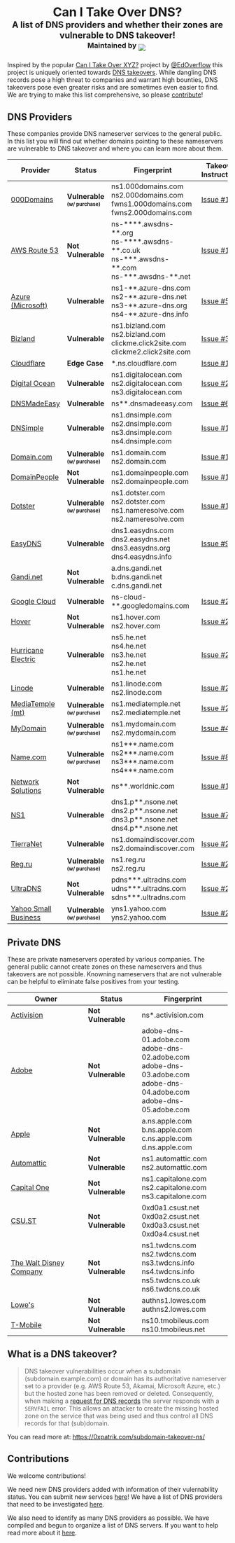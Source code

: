 <h1 align="center">Can I Take Over DNS?<br><sup><sub>A list of DNS providers and whether their zones are vulnerable to DNS takeover!<br><sup> Maintained by</sup> <a target="_blank" href="https://twitter.com/intent/user?screen_name=indianajson"><img src="https://img.shields.io/twitter/follow/indianajson?style=social&label=%40indianajson"/></a>&nbsp;</sub></sup> </h1>

Inspired by the popular [Can I Take Over XYZ?](https://github.com/EdOverflow/can-i-take-over-xyz) project by [@EdOverflow](https://github.com/EdOverflow) this project is uniquely oriented towards [DNS takeovers](#what-is-a-dns-takeover). While dangling DNS records pose a high threat to companies and warrant high bounties, DNS takeovers pose even greater risks and are sometimes even easier to find. We are trying to make this list comprehensive, so please [contribute](#contributions)!

## DNS Providers

These companies provide DNS nameserver services to the general public. In this list you will find out whether domains pointing to these nameservers are vulnerable to DNS takeover and where you can learn more about them. 

Provider                                        | Status         | Fingerprint                                                             | Takeover Instructions                                                    
--------------------------------------------- | -------------- | -----------------------------------------------------------------------  | -------------------------------------------------------------------------------------------------------------------------------------------
[000Domains](https://000domains.com/) | **Vulnerable <sub><sup>(w/ purchase)</sub></sup>** | ns1.000domains.com<br>ns2.000domains.com<br>fwns1.000domains.com<br>fwns2.000domains.com | [Issue #19](https://github.com/indianajson/can-i-take-over-dns/issues/19)
[AWS Route 53](https://aws.amazon.com/) | **Not Vulnerable** | ns-\*\*\*\*.awsdns-\*\*.org<br>ns-\*\*\*\*.awsdns-\*\*.co.uk<br>ns-\*\*\*.awsdns-\*\*.com<br>ns-\*\*\*.awsdns-\*\*.net | [Issue #1](https://github.com/indianajson/can-i-take-over-dns/issues/1)
[Azure (Microsoft)](https://azure.microsoft.com/) | **Vulnerable** | ns1-\*\*.azure-dns.com<br>ns2-\*\*.azure-dns.net<br>ns3-\*\*.azure-dns.org<br>ns4-\*\*.azure-dns.info | [Issue #5](https://github.com/indianajson/can-i-take-over-dns/issues/5)
[Bizland](https://bizland.com/) | **Vulnerable** | ns1.bizland.com<br>ns2.bizland.com<br>clickme.click2site.com<br>clickme2.click2site.com | [Issue #3](https://github.com/indianajson/can-i-take-over-dns/issues/3)
[Cloudflare](https://cloudflare.com/) | **Edge Case** | \*.ns.cloudflare.com | [Issue #10](https://github.com/indianajson/can-i-take-over-dns/issues/10)
[Digital Ocean](https://digitalocean.com/) | **Vulnerable** | ns1.digitalocean.com<br>ns2.digitalocean.com<br>ns3.digitalocean.com | [Issue #22](https://github.com/indianajson/can-i-take-over-dns/issues/22)
[DNSMadeEasy](https://dnsmadeeasy.com/) | **Vulnerable** | ns\*\*.dnsmadeeasy.com | [Issue #6](https://github.com/indianajson/can-i-take-over-dns/issues/6)
[DNSimple](https://dnsimple.com/) | **Vulnerable** | ns1.dnsimple.com<br>ns2.dnsimple.com<br>ns3.dnsimple.com<br>ns4.dnsimple.com | [Issue #16](https://github.com/indianajson/can-i-take-over-dns/issues/16)
[Domain.com](https://domain.com/)| **Vulnerable <sub><sup>(w/ purchase)</sub></sup>** | ns1.domain.com<br>ns2.domain.com | [Issue #17](https://github.com/indianajson/can-i-take-over-dns/issues/17)
[DomainPeople](https://domainpeople.com/)| **Not Vulnerable** | ns1.domainpeople.com<br>ns2.domainpeople.com | [Issue #14](https://github.com/indianajson/can-i-take-over-dns/issues/14)
[Dotster](https://dotster.com/)| **Vulnerable <sub><sup>(w/ purchase)</sub></sup>** | ns1.dotster.com<br>ns2.dotster.com<br>ns1.nameresolve.com<br>ns2.nameresolve.com | [Issue #18](https://github.com/indianajson/can-i-take-over-dns/issues/18)
[EasyDNS](https://easydns.com/) | **Vulnerable** | dns1.easydns.com<br>dns2.easydns.net<br>dns3.easydns.org<br>dns4.easydns.info| [Issue #9](https://github.com/indianajson/can-i-take-over-dns/issues/9)
[Gandi.net](https://gandi.net/) | **Not Vulnerable** | a.dns.gandi.net<br>b.dns.gandi.net<br>c.dns.gandi.net | 
[Google Cloud](https://cloud.google.com/) | **Vulnerable** | ns-cloud-\*\*.googledomains.com | [Issue #2](https://github.com/indianajson/can-i-take-over-dns/issues/2)
[Hover](https://hover.com/) | **Not Vulnerable** | ns1.hover.com<br>ns2.hover.com | [Issue #21](https://github.com/indianajson/can-i-take-over-dns/issues/21)
[Hurricane Electric](https://dns.he.net/) | **Vulnerable** | ns5.he.net<br>ns4.he.net<br>ns3.he.net<br>ns2.he.net<br>ns1.he.net | [Issue #25](https://github.com/indianajson/can-i-take-over-dns/issues/25)
[Linode](https://linode.com/) | **Vulnerable** | ns1.linode.com<br>ns2.linode.com | [Issue #26](https://github.com/indianajson/can-i-take-over-dns/issues/26)
[MediaTemple (mt)](https://mediatemple.net/) | **Vulnerable <sub><sup>(w/ purchase)</sub></sup>** | ns1.mediatemple.net<br>ns2.mediatemple.net | [Issue #23](https://github.com/indianajson/can-i-take-over-dns/issues/23)
[MyDomain](https://mydomain.com/) | **Vulnerable <sub><sup>(w/ purchase)</sub></sup>** | ns1.mydomain.com<br>ns2.mydomain.com | [Issue #4](https://github.com/indianajson/can-i-take-over-dns/issues/4)
[Name.com](https://name.com/) | **Vulnerable <sub><sup>(w/ purchase)</sub></sup>** | ns1***.name.com<br>ns2***.name.com<br>ns3***.name.com<br>ns4***.name.com | [Issue #8](https://github.com/libertalialtd/can-i-take-over-dns/issues/8)
[Network Solutions](https://networksolutions.com/) | **Not Vulnerable** | ns\*\*.worldnic.com | [Issue #15](https://github.com/indianajson/can-i-take-over-dns/issues/15)
[NS1](https://nsone.net/) | **Vulnerable** | dns1.p\*\*.nsone.net<br>dns2.p\*\*.nsone.net<br>dns3.p\*\*.nsone.net<br>dns4.p\*\*.nsone.net | [Issue #7](https://github.com/indianajson/can-i-take-over-dns/issues/7)
[TierraNet](https://tierra.net/) | **Vulnerable** | ns1.domaindiscover.com<br>ns2.domaindiscover.com | [Issue #24](https://github.com/indianajson/can-i-take-over-dns/issues/24)
[Reg.ru](https://reg.ru/) | **Vulnerable <sub><sup>(w/ purchase)</sub></sup>** | ns1.reg.ru<br>ns2.reg.ru | [Issue #28](https://github.com/indianajson/can-i-take-over-dns/issues/28)
[UltraDNS](https://www.home.neustar/dns-services/ultra-dns) | **Not Vulnerable** | pdns***.ultradns.com<br>udns***.ultradns.com<br>sdns***.ultradns.com | [Issue #29](https://github.com/indianajson/can-i-take-over-dns/issues/29)
[Yahoo Small Business](https://yahoosmallbusiness.com/) | **Vulnerable <sub><sup>(w/ purchase)</sub></sup>** | yns1.yahoo.com<br>yns2.yahoo.com | [Issue #20](https://github.com/indianajson/can-i-take-over-dns/issues/20)


## Private DNS

These are private nameservers operated by various companies. The general public cannot create zones on these nameservers and thus takeovers are not possible. Knowning nameservers that are not vulnerable can be helpful to eliminate false positives from your testing. 

Owner                                        | Status         | Fingerprint                                                             |                                                     
--------------------------------------------- | -------------- | -----------------------------------------------------------------------  |
[Activision](https://activision.com/) | **Not Vulnerable** | ns\*.activision.com | 
[Adobe](https://adobe.com/) | **Not Vulnerable** | adobe-dns-01.adobe.com<br>adobe-dns-02.adobe.com<br>adobe-dns-03.adobe.com<br>adobe-dns-04.adobe.com<br>adobe-dns-05.adobe.com | 
[Apple](https://apple.com/) | **Not Vulnerable** | a.ns.apple.com<br>b.ns.apple.com<br>c.ns.apple.com<br>d.ns.apple.com |
[Automattic](https://automattic.com/) | **Not Vulnerable** | ns1.automattic.com<br>ns2.automattic.com |
[Capital One](https://capitalone.com/) | **Not Vulnerable** | ns1.capitalone.com<br>ns2.capitalone.com<br>ns3.capitalone.com | 
[CSU.ST](https://CSU.ST/) | **Not Vulnerable** | 0xd0a1.csust.net<br>0xd0a2.csust.net<br>0xd0a3.csust.net<br>0xd0a4.csust.net | 
[The Walt Disney Company](https://disney.com/) | **Not Vulnerable** | ns1.twdcns.com<br>ns2.twdcns.com<br>ns3.twdcns.info<br>ns4.twdcns.info<br>ns5.twdcns.co.uk<br>ns6.twdcns.co.uk |
[Lowe's](https://lowes.com/) | **Not Vulnerable** | authns1.lowes.com<br>authns2.lowes.com | 
[T-Mobile](https://tmobileus.com/) | **Not Vulnerable** | ns10.tmobileus.com<br>ns10.tmobileus.net | 

## What is a DNS takeover?

> DNS takeover vulnerabilities occur when a subdomain (subdomain.example.com) or domain has its authoritative nameserver set to a provider (e.g. AWS Route 53, Akamai, Microsoft Azure, etc.) but the hosted zone has been removed or deleted. Consequently, when making a [request for DNS records](https://www.diggui.com/#type=A&hostname=github.technology&nameserver=public&public=8.8.8.8&specify=&clientsubnet=&tcp=def&transport=def&mapped=def&nssearch=def&trace=def&recurse=def&edns=def&dnssec=def&subnet=def&cookie=def&all=def&cmd=def&question=def&answer=def&authority=def&additional=def&comments=def&stats=def&multiline=def&short=def&colorize=on) the server responds with a `SERVFAIL` error. This allows an attacker to create the missing hosted zone on the service that was being used and thus control all DNS records for that (sub)domain. <!--For example, if subdomain.example.com was pointing to a GitHub page and the user decided to delete their GitHub page, an attacker can now create a GitHub page, add a CNAME file containing subdomain.example.com, and claim subdomain.example.com.-->

You can read more at: https://0xpatrik.com/subdomain-takeover-ns/

## Contributions

We welcome contributions! 

We need new DNS providers added with information of their vulernability status. You can submit new services [here](https://github.com/indianajson/can-i-take-over-dns/issues/new?assignees=&labels=&template=add--or-update--dns-provider.md&title=%5BService+Name%5D+-+%5BStatus%5D)! We have a list of DNS providers that need to be investigated [here](https://github.com/indianajson/can-i-take-over-dns/issues/13).

We also need to identify as many DNS providers as possible. We have compiled and begun to organize a list of DNS servers. If you want to help read more about it  [here](https://github.com/indianajson/can-i-take-over-dns/issues/12). 
